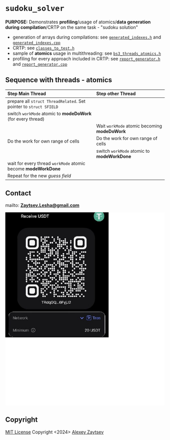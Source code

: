 # `sudoku_solver`

**PURPOSE:** Demonstrates **profiling**/usage of atomics/**data generation during compilation**/CRTP on the same task - "sudoku solution"

- generation of arrays during compilations: see [`generated_indexes.h`] and [`generated_indexes.cpp`]
- CRTP: see [`classes_to_test.h`]
- sample of **atomics** usage in multithreading: see [`bs3_threads_atomics.h`]
- profiling for every approach included in CRTP: see [`report_generator.h`] and [`report_generator.cpp`]

## Sequence with threads - atomics
|Step Main Thread|Step other Thread|
|:-|:-|
|prepare all `struct ThreadRelated`. Set pointer to `struct SFIELD`||
|switch `workMode` atomic to **modeDoWork** (for every thread)||
||Wait `workMode` atomic becoming **modeDoWork**|
|Do the work for own range of cells|Do the work for own range of cells|
||switch `workMode` atomic to **modeWorkDone**|
|wait for every thread `workMode` atomic become  **modeWorkDone**||
|Repeat for the new *guess field*||

## Contact

mailto: **Zaytsev.Lesha@gmail.com**

![Donate:USDT:Tron](./usdt_tron_donate.jpg)
## Copyright

[MIT License](https://opensource.org/license/mit/) Copyright <2024> [Alexey Zaytsev](https://www.linkedin.com/in/zaytsevalexey/)



[`generated_indexes.h`]:./srcsolver/generated_indexes.h
[`generated_indexes.cpp`]:./srcsolver/generated_indexes.cpp
[`classes_to_test.h`]:./srcsolver/classes_to_test.h
[`bs3_threads_atomics.h`]:./srcsolver/bs3_threads_atomics.h
[`report_generator.h`]:./srcsolver/report_generator.h
[`report_generator.cpp`]:./srcsolver/report_generator.cpp